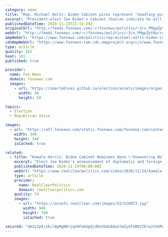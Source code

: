 ```yaml
---
category: news
title: "Rep. Michael Waltz: Biden Cabinet picks represent 'headlong push' back to Obama-era foreign policy"
excerpt: "President-elect Joe Biden's Cabinet choices indicate he will reprise the Obama administration's \"disastrous\" foreign policy, especially in the Middle East, Rep. Michael Waltz, R-Fla., warned on Monday."
publishedDateTime: 2020-11-23T22:15:29Z
originalUrl: "http://feeds.foxnews.com/~r/foxnews/politics/~3/x_PMgpZpYAo/rep-michael-waltz-biden-cabinet-picks-obama-foreign-policy"
webUrl: "http://feeds.foxnews.com/~r/foxnews/politics/~3/x_PMgpZpYAo/rep-michael-waltz-biden-cabinet-picks-obama-foreign-policy"
ampWebUrl: "https://www.foxnews.com/politics/rep-michael-waltz-biden-cabinet-picks-obama-foreign-policy.amp"
cdnAmpWebUrl: "https://www-foxnews-com.cdn.ampproject.org/c/s/www.foxnews.com/politics/rep-michael-waltz-biden-cabinet-picks-obama-foreign-policy.amp"
type: article
quality: 161
heat: 181
published: true

provider:
  name: Fox News
  domain: foxnews.com
  images:
    - url: "https://smartableai.github.io/election/assets/images/organizations/foxnews.com-50x50.jpg"
      width: 50
      height: 50

topics:
  - Election
  - Republican Voice

images:
  - url: "https://a57.foxnews.com/static.foxnews.com/foxnews.com/content/uploads/2020/10/340/340/image-5.png?ve=1&tl=1"
    width: 340
    height: 340
    isCached: true

related:
  - title: "Kamala Harris: Biden Cabinet Nominees Have \"Unwavering Belief In America's Ideals\""
    excerpt: "Elect Joe Biden's announcement of diplomatic and foreign policy cabinet picks on Tuesday. VICE PRESIDENT-ELECT KAMALA HARRIS: President-Elect Biden and I have long known that when we were elected we would inherit a series of unprecedented challenges upon walking into the White House."
    publishedDateTime: 2020-11-24T00:00:00Z
    webUrl: "https://www.realclearpolitics.com/video/2020/11/24/kamala_harris_biden_cabinet_nominees_have_unwavering_belief_in_americas_ideals.html"
    type: article
    provider:
      name: RealClearPolitics
      domain: realclearpolitics.com
    quality: 74
    images:
      - url: "https://assets.realclear.com/images/52/528073.jpg"
        width: 946
        height: 708
        isCached: true

secured: "dmZv2p9/zEclBpMgN8+jq44FebGpQjd0xUVmSA0anlmZyGfeBbYZErwJth6PWSUaPn25yLLWn31yjdS41pKxNOUqOF/b/TrlAmCGf2DODvcS9+3+hCQ2xXwytpZt3T+BwsqdaDAm9SZg4o13F3ndevAehJhuE6DjpNEwsJkxTMcHvZw0ZCC5HfRzzRd6tLnFnMsy7FlJUwr9Ynr2ERu8c3ZP8s0ZpMCqsT3bPVr2vktFyfrbYiHiYfKso+FTUtQRz0i0P3oHuRGfJd8Oq92r+2ktXZf5zeTFA2hGcI+L5MJ9fz1sEZdPQ1C0+v5qCKqW3aDmkPF1cFq/MHw8ZQxMJaoUV8JcmlQGM/P2luWkyCg=;ZGHOcxXm35nRPNhESL/Btg=="
---
```


